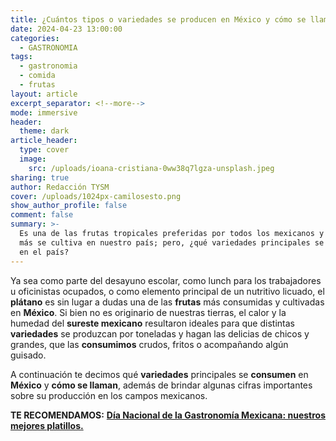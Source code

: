 ```yaml
---
title: ¿Cuántos tipos o variedades se producen en México y cómo se llaman?
date: 2024-04-23 13:00:00
categories:
  - GASTRONOMIA
tags:
  - gastronomia
  - comida
  - frutas
layout: article
excerpt_separator: <!--more-->
mode: immersive
header:
  theme: dark
article_header:
  type: cover
  image:
    src: /uploads/ioana-cristiana-0ww38q7lgza-unsplash.jpeg
sharing: true
author: Redacción TYSM
cover: /uploads/1024px-camilosesto.png
show_author_profile: false
comment: false
summary: >-
  Es una de las frutas tropicales preferidas por todos los mexicanos y la que
  más se cultiva en nuestro país; pero, ¿qué variedades principales se consumen
  en el país?
---
```

Ya sea como parte del desayuno escolar, como lunch para los trabajadores u oficinistas ocupados, o como elemento principal de un nutritivo licuado, el **plátano** es sin lugar a dudas una de las **frutas** más consumidas y cultivadas en **México**. Si bien no es originario de nuestras tierras, el calor y la humedad del **sureste mexicano** resultaron ideales para que distintas **variedades** se produzcan por toneladas y hagan las delicias de chicos y grandes, que las **consumimos** crudos, fritos o acompañando algún guisado.

A continuación te decimos qué **variedades** principales se **consumen** en **México** y **cómo se llaman**, además de brindar algunas cifras importantes sobre su producción en los campos mexicanos.

**TE RECOMENDAMOS:** [**Día Nacional de la Gastronomía Mexicana: nuestros mejores platillos.**](https://blog.tonoysumariachi.com/gastronomia/2023/11/15/d%C3%ADa-nacional-de-la-gastronom%C3%ADa-mexicana-nuestros-mejores-platillos.html)

&nbsp;